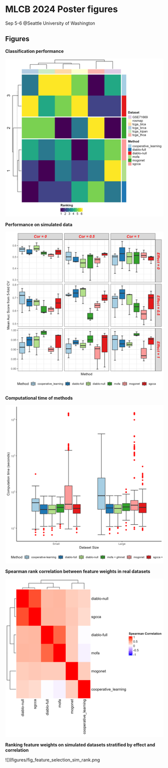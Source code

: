 # MLCB 2024 Poster figures

Sep 5-6 @Seattle University of Washington


## Figures

**Classification performance**

![](figures/fig_performance_evaluation.png)


**Performance on simulated data**

![](figures/fig_simulated_performance.png)


**Computational time of methods**

![](figures/fig_computational_time.png)


**Spearman rank correlation between feature weights in real datasets**

![](figures/fig_feature_selection_weights.png)

**Ranking feature weights on simulated datasets stratified by effect and correlation**

![](figures/fig_feature_selection_sim_rank.png
